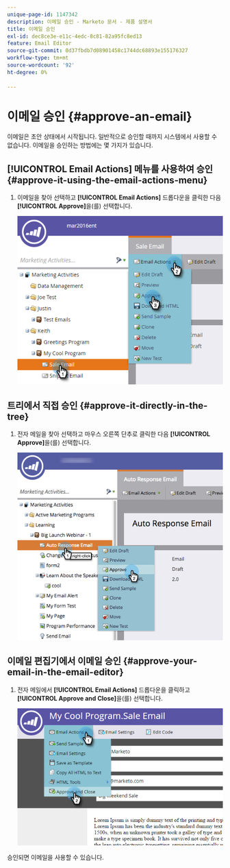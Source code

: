 ```yaml
---
unique-page-id: 1147342
description: 이메일 승인 - Marketo 문서 - 제품 설명서
title: 이메일 승인
exl-id: dec8ce3e-e11c-4edc-8c81-82a95fc8ed13
feature: Email Editor
source-git-commit: 0d37fbdb7d08901458c1744dc68893e155176327
workflow-type: tm+mt
source-wordcount: '92'
ht-degree: 0%

---
```


# 이메일 승인 {#approve-an-email}

이메일은 초안 상태에서 시작됩니다. 일반적으로 승인할 때까지 시스템에서 사용할 수 없습니다. 이메일을 승인하는 방법에는 몇 가지가 있습니다.

## [!UICONTROL Email Actions] 메뉴를 사용하여 승인 {#approve-it-using-the-email-actions-menu}

1. 이메일을 찾아 선택하고 **[!UICONTROL Email Actions]** 드롭다운을 클릭한 다음 **[!UICONTROL Approve]**&#x200B;을(를) 선택합니다.

   ![](assets/one.png)

## 트리에서 직접 승인 {#approve-it-directly-in-the-tree}

1. 전자 메일을 찾아 선택하고 마우스 오른쪽 단추로 클릭한 다음 **[!UICONTROL Approve]**&#x200B;을(를) 선택합니다.

   ![](assets/approveemail.png)

## 이메일 편집기에서 이메일 승인 {#approve-your-email-in-the-email-editor}

1. 전자 메일에서 **[!UICONTROL Email Actions]** 드롭다운을 클릭하고 **[!UICONTROL Approve and Close]**&#x200B;을(를) 선택합니다.

   ![](assets/three.png)

승인되면 이메일을 사용할 수 있습니다.
